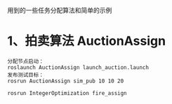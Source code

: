 用到的一些任务分配算法和简单的示例
# 1、拍卖算法 AuctionAssign
```
分配节点启动：
roslaunch AuctionAssign launch_auction.launch
发布测试目标：
rosrun AuctionAssign sim_pub 10 10 20
```

```
rosrun IntegerOptimization fire_assign
```